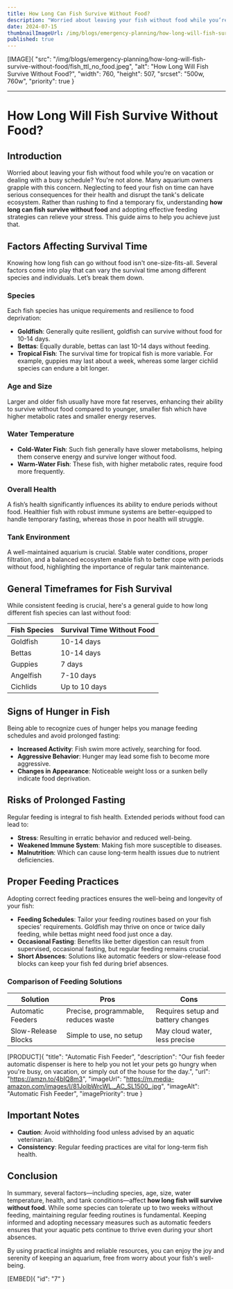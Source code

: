 ```yaml
---
title: How Long Can Fish Survive Without Food?
description: "Worried about leaving your fish without food while you’re on vacation or dealing with a busy schedule? You're not alone"
date: 2024-07-15
thumbnailImageUrl: /img/blogs/emergency-planning/how-long-will-fish-survive-without-food/fish_ttl_no_food.jpeg
published: true
---
```


[IMAGE]{ "src": "/img/blogs/emergency-planning/how-long-will-fish-survive-without-food/fish_ttl_no_food.jpeg", "alt": "How Long Will Fish Survive Without Food?", "width": 760, "height": 507, "srcset": "500w, 760w", "priority": true }

---

# How Long Will Fish Survive Without Food? 

## Introduction

Worried about leaving your fish without food while you’re on vacation or dealing with a busy schedule? You're not alone. Many aquarium owners grapple with this concern. Neglecting to feed your fish on time can have serious consequences for their health and disrupt the tank's delicate ecosystem. Rather than rushing to find a temporary fix, understanding **how long can fish survive without food** and adopting effective feeding strategies can relieve your stress. This guide aims to help you achieve just that.

## Factors Affecting Survival Time

Knowing how long fish can go without food isn't one-size-fits-all. Several factors come into play that can vary the survival time among different species and individuals. Let’s break them down.

### Species

Each fish species has unique requirements and resilience to food deprivation:

- **Goldfish**: Generally quite resilient, goldfish can survive without food for 10-14 days.
- **Bettas**: Equally durable, bettas can last 10-14 days without feeding.
- **Tropical Fish**: The survival time for tropical fish is more variable. For example, guppies may last about a week, whereas some larger cichlid species can endure a bit longer.

### Age and Size

Larger and older fish usually have more fat reserves, enhancing their ability to survive without food compared to younger, smaller fish which have higher metabolic rates and smaller energy reserves.

### Water Temperature

- **Cold-Water Fish**: Such fish generally have slower metabolisms, helping them conserve energy and survive longer without food.
- **Warm-Water Fish**: These fish, with higher metabolic rates, require food more frequently.

### Overall Health

A fish’s health significantly influences its ability to endure periods without food. Healthier fish with robust immune systems are better-equipped to handle temporary fasting, whereas those in poor health will struggle.

### Tank Environment

A well-maintained aquarium is crucial. Stable water conditions, proper filtration, and a balanced ecosystem enable fish to better cope with periods without food, highlighting the importance of regular tank maintenance.

## General Timeframes for Fish Survival

While consistent feeding is crucial, here's a general guide to how long different fish species can last without food:

| Fish Species | Survival Time Without Food |
| ------------ | -------------------------- |
| Goldfish     | 10-14 days                 |
| Bettas       | 10-14 days                 |
| Guppies      | 7 days                     |
| Angelfish    | 7-10 days                  |
| Cichlids     | Up to 10 days              |

## Signs of Hunger in Fish

Being able to recognize cues of hunger helps you manage feeding schedules and avoid prolonged fasting:

- **Increased Activity**: Fish swim more actively, searching for food.
- **Aggressive Behavior**: Hunger may lead some fish to become more aggressive.
- **Changes in Appearance**: Noticeable weight loss or a sunken belly indicate food deprivation.

## Risks of Prolonged Fasting

Regular feeding is integral to fish health. Extended periods without food can lead to:

- **Stress**: Resulting in erratic behavior and reduced well-being.
- **Weakened Immune System**: Making fish more susceptible to diseases.
- **Malnutrition**: Which can cause long-term health issues due to nutrient deficiencies.

## Proper Feeding Practices

Adopting correct feeding practices ensures the well-being and longevity of your fish:

- **Feeding Schedules**: Tailor your feeding routines based on your fish species' requirements. Goldfish may thrive on once or twice daily feeding, while bettas might need food just once a day.
- **Occasional Fasting**: Benefits like better digestion can result from supervised, occasional fasting, but regular feeding remains crucial.
- **Short Absences**: Solutions like automatic feeders or slow-release food blocks can keep your fish fed during brief absences.

### Comparison of Feeding Solutions

| Solution            | Pros                                 | Cons                               |
| ------------------- | ------------------------------------ | ---------------------------------- |
| Automatic Feeders   | Precise, programmable, reduces waste | Requires setup and battery changes |
| Slow-Release Blocks | Simple to use, no setup              | May cloud water, less precise      |


[PRODUCT]{ "title": "Automatic Fish Feeder", "description": "Our fish feeder automatic dispenser is here to help you not let your pets go hungry when you're busy, on vacation, or simply out of the house for the day.", "url": "https://amzn.to/4bIQ8m3", "imageUrl": "https://m.media-amazon.com/images/I/81JoIbWrcWL._AC_SL1500_.jpg", "imageAlt": "Automatic Fish Feeder", "imagePriority": true }

## Important Notes

- **Caution**: Avoid withholding food unless advised by an aquatic veterinarian.
- **Consistency**: Regular feeding practices are vital for long-term fish health.

## Conclusion

In summary, several factors—including species, age, size, water temperature, health, and tank conditions—affect **how long fish will survive without food**. While some species can tolerate up to two weeks without feeding, maintaining regular feeding routines is fundamental. Keeping informed and adopting necessary measures such as automatic feeders ensures that your aquatic pets continue to thrive even during your short absences.

By using practical insights and reliable resources, you can enjoy the joy and serenity of keeping an aquarium, free from worry about your fish's well-being.

[EMBED]{ "id": "7" }
